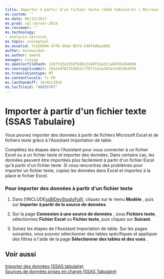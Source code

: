 ```yaml
---
title: Importer à partir d’un fichier texte (SSAS tabulaire) | Microsoft Docs
ms.custom: ''
ms.date: 06/13/2017
ms.prod: sql-server-2014
ms.reviewer: ''
ms.technology:
- analysis-services
ms.topic: conceptual
ms.assetid: 7c426b04-4ff6-49ab-8bfd-54074d6ae99d
author: minewiskan
ms.author: owend
manager: craigg
ms.openlocfilehash: 324f333a355dfb9813340fd1ed11a6876bd84698
ms.sourcegitcommit: 3da2edf82763852cff6772a1a282ace3034b4936
ms.translationtype: MT
ms.contentlocale: fr-FR
ms.lasthandoff: 10/02/2018
ms.locfileid: "48055767"
---
```

# <a name="import-from-a-text-file-ssas-tabular"></a>Importer à partir d'un fichier texte (SSAS Tabulaire)
  Vous pouvez importer des données à partir de fichiers Microsoft Excel et de fichiers texte grâce à l'Assistant Importation de table.  
  
 Complétez les étapes dans l'Assistant pour vous connecter à un fichier Excel ou à un fichier texte et importer des données. Dans certains cas, les données peuvent être importées plus facilement à partir d'un fichier Excel qu'à partir d'un fichier texte. Si vous rencontrez des problèmes pour importer un fichier texte, copiez les données dans Excel et importez à la place le fichier Excel.  
  
### <a name="to-import-data-from-a-text-file"></a>Pour importer des données à partir d'un fichier texte  
  
1.  Dans [!INCLUDE[ssBIDevStudioFull](../includes/ssbidevstudiofull-md.md)], cliquez sur le menu **Modèle** , puis sur **Importer à partir de la source de données**.  
  
2.  Sur la page **Connexion à une source de données** , sous **Fichiers texte**, sélectionnez **Fichier Excel** ou **Fichier texte**, puis cliquez sur **Suivant**.  
  
3.  Suivez les étapes de l'Assistant Importation de table. Sur les pages suivantes, vous pouvez sélectionner des tables spécifiques et appliquer des filtres à l'aide de la page **Sélectionner des tables et des vues** .  
  
## <a name="see-also"></a>Voir aussi  
 [Importer des données &#40;SSAS tabulaire&#41;](import-data-ssas-tabular.md)   
 [Sources de données prises en charge &#40;SSAS Tabulaire&#41;](tabular-models/data-sources-supported-ssas-tabular.md)  
  
  
